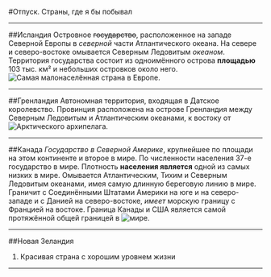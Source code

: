 #Отпуск. Страны, где я бы побывал

---

##Исландия
Островное ~~государство~~, расположенное на западе Северной Европы в *северной* части Атлантического океана. На севере и северо-востоке омывается Северным Ледовитым _океаном_. Территория государства состоит из одноимённого острова **площадью** 103 тыс. км² и небольших островков около него. ![Самая малонаселённая страна в Европе.](2897333.jpg)

---

##Гренландия
Автономная территория, входящая в Датское королевство. Провинция расположена на острове Гренландия между Северным Ледовитым и Атлантическим океанами, к востоку от ![Арктического архипелага.](98ea2ef360163c1604190ff2610ade5f.jpg) 

---

##Канада
_Государство в Северной Америке_, крупнейшее по площади на этом континенте и второе в мире. По численности населения 37-е государство в мире. Плотность **населения является** одной из самых низких в мире. Омывается Атлантическим, Тихим и Северным Ледовитым океанами, имея самую длинную береговую линию в мире. Граничит с Соединёнными Штатами Америки на юге и на северо-западе и с Данией на северо-востоке, *имеет* морскую границу с Францией на востоке. Граница Канады и США является самой протяжённой общей границей в ![мире.](4415632a-d1b.jpg)

---

##Новая Зеландия
1. Красивая страна с хорошим уровнем жизни
---